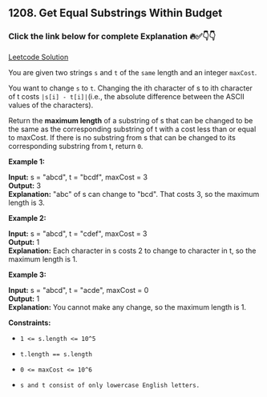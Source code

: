 ## 1208. Get Equal Substrings Within Budget

### Click the link below for complete Explanation 🔥✅👇👇

[Leetcode Solution](https://leetcode.com/problems/get-equal-substrings-within-budget/?envType=daily-question&envId=2024-05-28)

You are given two strings ``s`` and ``t`` of the ``same`` length and an integer ``maxCost``.

You want to change ``s`` to ``t``. Changing the ith character of s to ith character of t costs ``|s[i] - t[i]|``(i.e., the absolute difference between the ASCII values of the characters).

Return the __maximum length__ of a substring of s that can be changed to be the same as the corresponding substring of t with a cost less than or equal to maxCost. If there is no substring from s that can be changed to its corresponding substring from t, return ``0``.

 

**Example 1:**

**Input:** s = "abcd", t = "bcdf", maxCost = 3 <br>
**Output:** 3 <br>
**Explanation:** "abc" of s can change to "bcd".
That costs 3, so the maximum length is 3.

**Example 2:**

**Input:** s = "abcd", t = "cdef", maxCost = 3 <br>
**Output:** 1 <br>
**Explanation:** Each character in s costs 2 to change to character in t,  so the maximum length is 1.

**Example 3:**

**Input:** s = "abcd", t = "acde", maxCost = 0 <br>
**Output:** 1 <br>
**Explanation:** You cannot make any change, so the maximum length is 1.


**Constraints:**

- ``1 <= s.length <= 10^5``

- ``t.length == s.length``

- ``0 <= maxCost <= 10^6``

- ``s and t consist of only lowercase English letters.``